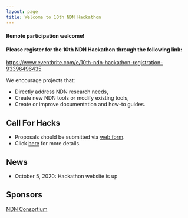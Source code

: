```yaml
---
layout: page
title: Welcome to 10th NDN Hackathon
---
```


#### **Remote participation welcome!**

#### **Please register for the 10th NDN Hackathon through the following link:**

<https://www.eventbrite.com/e/10th-ndn-hackathon-registration-93396496435>

We encourage projects that:

 - Directly address NDN research needs,
 - Create new NDN tools or modify existing tools,
 - Create or improve documentation and how-to guides.


## Call For Hacks

- Proposals should be submitted via [web form](https://forms.gle/2unDD5C5zVDUeFVq5).
- Click [here](http://10th-ndn-hackathon.named-data.net/cfh.html) for more details.

## News
- October 5, 2020: Hackathon website is up

## Sponsors

[NDN Consortium](https://named-data.net/consortium/)
